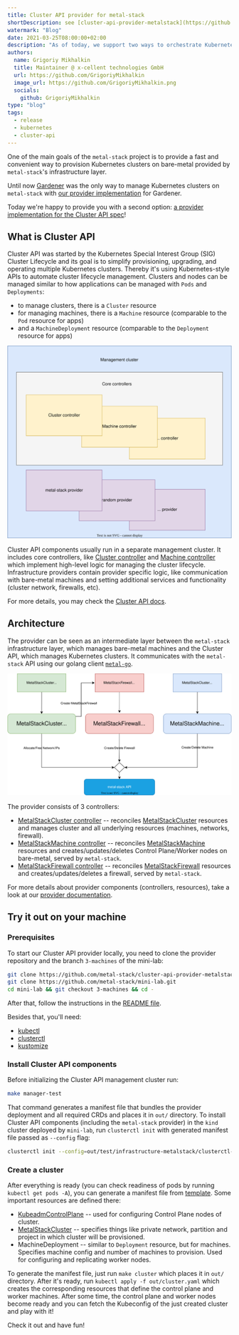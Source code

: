 ```yaml
---
title: Cluster API provider for metal-stack
shortDescription: see [cluster-api-provider-metalstack](https://github.com/metal-stack/cluster-api-provider-metalstack)
watermark: "Blog"
date: 2021-03-25T08:00:00+02:00
description: "As of today, we support two ways to orchestrate Kubernetes Clusters: Gardener and Cluster API! You may try it out on your local machine and simulate your own cloud provider"
authors:
  name: Grigoriy Mikhalkin
  title: Maintainer @ x-cellent technologies GmbH
  url: https://github.com/GrigoriyMikhalkin
  image_url: https://github.com/GrigoriyMikhalkin.png
  socials:
    github: GrigoriyMikhalkin
type: "blog"
tags:
  - release
  - kubernetes
  - cluster-api
---
```


One of the main goals of the `metal-stack` project is to provide a fast and convenient way to provision Kubernetes clusters on bare-metal provided by `metal-stack`'s infrastructure layer.

<!-- truncate -->

Until now [Gardener](https://gardener.cloud/) was the only way to manage Kubernetes clusters on `metal-stack` with [our provider implementation](https://github.com/metal-stack/gardener-extension-provider-metal) for Gardener.

Today we're happy to provide you with a second option: [a provider implementation for the Cluster API spec](https://github.com/metal-stack/cluster-api-provider-metalstack)!

## What is Cluster API

Cluster API was started by the Kubernetes Special Interest Group (SIG) Cluster Lifecycle and its goal is to simplify provisioning, upgrading, and operating multiple Kubernetes clusters. Thereby it's using Kubernetes-style APIs to automate cluster lifecycle management. Clusters and nodes can be managed similar to how applications can be managed with `Pods` and `Deployments`:

- to manage clusters, there is a `Cluster` resource
- for managing machines, there is a `Machine` resource (comparable to the `Pod` resource for apps)
- and a `MachineDeployment` resource (comparable to the `Deployment` resource for apps)

![Cluster API](./cluster_api.svg)

Cluster API components usually run in a separate management cluster. It includes core controllers, like [Cluster controller](https://cluster-api.sigs.k8s.io/developer/architecture/controllers/cluster.html) and [Machine controller](https://cluster-api.sigs.k8s.io/developer/architecture/controllers/machine.html) which implement high-level logic for managing the cluster lifecycle. Infrastructure providers contain provider specific logic, like communication with bare-metal machines and setting additional services and functionality (cluster network, firewalls, etc).

For more details, you may check the [Cluster API docs](https://cluster-api.sigs.k8s.io/).

## Architecture

The provider can be seen as an intermediate layer between the `metal-stack` infrastructure layer, which manages bare-metal machines and the Cluster API, which manages Kubernetes clusters. It communicates with the `metal-stack` API using our golang client [`metal-go`](https://github.com/metal-stack/metal-go).

![provider architecture](./metal_stack_arch.svg)

The provider consists of 3 controllers:

- [MetalStackCluster controller](https://github.com/metal-stack/cluster-api-provider-metalstack/blob/master/docs/controllers/MetalStackCluster_Controller.md) -- reconciles [MetalStackCluster](https://github.com/metal-stack/cluster-api-provider-metalstack/blob/master/docs/resources/MetalStackCluster.md) resources and manages cluster and all underlying resources (machines, networks, firewall).
- [MetalStackMachine controller](https://github.com/metal-stack/cluster-api-provider-metalstack/blob/master/docs/controllers/MetalStackMachine_Controller.md) -- reconciles [MetalStackMachine](https://github.com/metal-stack/cluster-api-provider-metalstack/blob/master/docs/resources/MetalStackMachine.md) resources and creates/updates/deletes Control Plane/Worker nodes on bare-metal, served by `metal-stack`.
- [MetalStackFirewall controller](https://github.com/metal-stack/cluster-api-provider-metalstack/blob/master/docs/controllers/MetalStackFirewall_Controller.md) -- reconciles [MetalStackFirewall](https://github.com/metal-stack/cluster-api-provider-metalstack/blob/master/docs/resources/MetalStackFirewall.md) resources and creates/updates/deletes a firewall, served by `metal-stack`.

For more details about provider components (controllers, resources), take a look at our [provider documentation](https://github.com/metal-stack/cluster-api-provider-metalstack/blob/master/docs/contents.md).

## Try it out on your machine

### Prerequisites

To start our Cluster API provider locally, you need to clone the provider repository and the branch `3-machines` of the mini-lab:

```bash
git clone https://github.com/metal-stack/cluster-api-provider-metalstack.git
git clone https://github.com/metal-stack/mini-lab.git
cd mini-lab && git checkout 3-machines && cd -
```

After that, follow the instructions in the [README file](https://github.com/metal-stack/mini-lab/blob/3-machines/README.md).

Besides that, you'll need:

- [kubectl](https://kubernetes.io/docs/tasks/tools/)
- [clusterctl](https://cluster-api.sigs.k8s.io/clusterctl/overview.html)
- [kustomize](https://kubectl.docs.kubernetes.io/installation/kustomize/)

### Install Cluster API components

Before initializing the Cluster API management cluster run:

```bash
make manager-test
```

That command generates a manifest file that bundles the provider deployment and all required CRDs and places it in `out/` directory. To install Cluster API components (including the `metal-stack` provider) in the `kind` cluster deployed by `mini-lab`, run `clusterctl init` with generated manifest file passed as `--config` flag:

```bash
clusterctl init --config=out/test/infrastructure-metalstack/clusterctl-{latest_tag}-dirty.yaml --infrastructure=metalstack -v3
```

### Create a cluster

After everything is ready (you can check readiness of pods by running `kubectl get pods -A`), you can generate a manifest file from [template](https://github.com/metal-stack/cluster-api-provider-metalstack/blob/master/templates/cluster-template.yaml). Some important resources are defined there:

- [KubeadmControlPlane](https://cluster-api.sigs.k8s.io/developer/architecture/controllers/control-plane.html) -- used for configuring Control Plane nodes of cluster.
- [MetalStackCluster](https://github.com/metal-stack/cluster-api-provider-metalstack/blob/master/docs/resources/MetalStackCluster.md) -- specifies things like private network, partition and project in which cluster will be provisioned.
- MachineDeployment -- similar to `Deployment` resource, but for machines. Specifies machine config and number of machines to provision. Used for configuring and replicating worker nodes.

To generate the manifest file, just run `make cluster` which places it in `out/` directory. After it's ready, run `kubectl apply -f out/cluster.yaml` which creates the corresponding resources that define the control plane and worker machines. After some time, the control plane and worker nodes become ready and you can fetch the Kubeconfig of the just created cluster and play with it!

Check it out and have fun!
